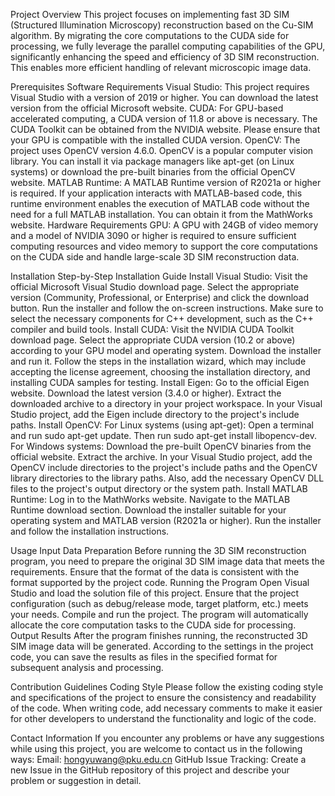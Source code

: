 Project Overview This project focuses on implementing fast 3D SIM (Structured Illumination Microscopy) reconstruction based on the Cu-SIM algorithm. By migrating the core computations to the CUDA side for processing, we fully leverage the parallel computing capabilities of the GPU, significantly enhancing the speed and efficiency of 3D SIM reconstruction. This enables more efficient handling of relevant microscopic image data.

Prerequisites Software Requirements Visual Studio: This project requires Visual Studio with a version of 2019 or higher. You can download the latest version from the official Microsoft website. CUDA: For GPU-based accelerated computing, a CUDA version of 11.8 or above is necessary. The CUDA Toolkit can be obtained from the NVIDIA website. Please ensure that your GPU is compatible with the installed CUDA version. OpenCV: The project uses OpenCV version 4.6.0. OpenCV is a popular computer vision library. You can install it via package managers like apt-get (on Linux systems) or download the pre-built binaries from the official OpenCV website. MATLAB Runtime: A MATLAB Runtime version of R2021a or higher is required. If your application interacts with MATLAB-based code, this runtime environment enables the execution of MATLAB code without the need for a full MATLAB installation. You can obtain it from the MathWorks website. Hardware Requirements GPU: A GPU with 24GB of video memory and a model of NVIDIA 3090 or higher is required to ensure sufficient computing resources and video memory to support the core computations on the CUDA side and handle large-scale 3D SIM reconstruction data.

Installation Step-by-Step Installation Guide Install Visual Studio: Visit the official Microsoft Visual Studio download page. Select the appropriate version (Community, Professional, or Enterprise) and click the download button. Run the installer and follow the on-screen instructions. Make sure to select the necessary components for C++ development, such as the C++ compiler and build tools. Install CUDA: Visit the NVIDIA CUDA Toolkit download page. Select the appropriate CUDA version (10.2 or above) according to your GPU model and operating system. Download the installer and run it. Follow the steps in the installation wizard, which may include accepting the license agreement, choosing the installation directory, and installing CUDA samples for testing. Install Eigen: Go to the official Eigen website. Download the latest version (3.4.0 or higher). Extract the downloaded archive to a directory in your project workspace. In your Visual Studio project, add the Eigen include directory to the project's include paths. Install OpenCV: For Linux systems (using apt-get): Open a terminal and run sudo apt-get update. Then run sudo apt-get install libopencv-dev. For Windows systems: Download the pre-built OpenCV binaries from the official website. Extract the archive. In your Visual Studio project, add the OpenCV include directories to the project's include paths and the OpenCV library directories to the library paths. Also, add the necessary OpenCV DLL files to the project's output directory or the system path. Install MATLAB Runtime: Log in to the MathWorks website. Navigate to the MATLAB Runtime download section. Download the installer suitable for your operating system and MATLAB version (R2021a or higher). Run the installer and follow the installation instructions.

Usage Input Data Preparation Before running the 3D SIM reconstruction program, you need to prepare the original 3D SIM image data that meets the requirements. Ensure that the format of the data is consistent with the format supported by the project code. Running the Program Open Visual Studio and load the solution file of this project. Ensure that the project configuration (such as debug/release mode, target platform, etc.) meets your needs. Compile and run the project. The program will automatically allocate the core computation tasks to the CUDA side for processing. Output Results After the program finishes running, the reconstructed 3D SIM image data will be generated. According to the settings in the project code, you can save the results as files in the specified format for subsequent analysis and processing.

Contribution Guidelines Coding Style Please follow the existing coding style and specifications of the project to ensure the consistency and readability of the code. When writing code, add necessary comments to make it easier for other developers to understand the functionality and logic of the code.

Contact Information If you encounter any problems or have any suggestions while using this project, you are welcome to contact us in the following ways: Email: hongyuwang@pku.edu.cn GitHub Issue Tracking: Create a new Issue in the GitHub repository of this project and describe your problem or suggestion in detail.
